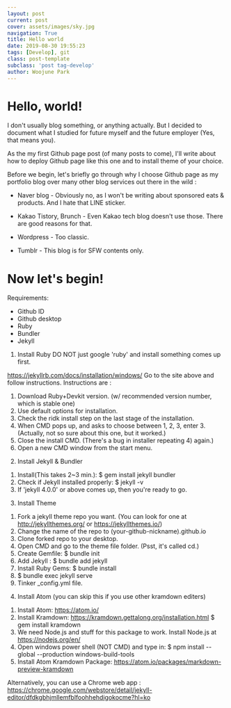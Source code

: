 ```yaml
---
layout: post
current: post
cover: assets/images/sky.jpg
navigation: True
title: Hello world
date: 2019-08-30 19:55:23
tags: [Develop], git
class: post-template
subclass: 'post tag-develop'
author: Woojune Park
---
```

# Hello, world!


I don't usually blog something, or anything actually. But I decided to document what I studied for future myself and the future employer (Yes, that means you).

As the my first Github page post (of many posts to come), I'll write about how to deploy Github page like this one and to install theme of your choice.


Before we begin, let's briefly go through why I choose Github page as my portfolio blog over many other blog services out there in the wild :

- Naver blog - Obviously no, as I won't be writing about sponsored eats & products. And I hate that LINE sticker.

- Kakao Tistory, Brunch - Even Kakao tech blog doesn't use those. There are good reasons for that.

- Wordpress - Too classic.

- Tumblr - This blog is for SFW contents only.


# Now let's begin!
Requirements:
- Github ID
 - Github desktop
- Ruby
 - Bundler
 - Jekyll


1. Install Ruby
DO NOT just google 'ruby' and install something comes up first.

https://jekyllrb.com/docs/installation/windows/
Go to the site above and follow instructions. Instructions are :
1) Download Ruby+Devkit version. (w/ recommended version number, which is stable one)
2) Use default options for installation.
3) Check the ridk install step on the last stage of the installation.
4) When CMD pops up, and asks to choose between 1, 2, 3, enter 3. (Actually, not so sure about this one, but it worked.)
5) Close the install CMD. (There's a bug in installer repeating 4) again.) 
6) Open a new CMD window from the start menu.


2. Install Jekyll & Bundler
1) Install(This takes 2~3 min.): 
		$ gem install jekyll bundler
2) Check if Jekyll installed properly: $ jekyll -v
3) If 'jekyll 4.0.0' or above comes up, then you're ready to go.


3. Install Theme
1) Fork a jekyll theme repo you want. (You can look for one at http://jekyllthemes.org/ or https://jekyllthemes.io/)
2) Change the name of the repo to (your-github-nickname).github.io
3) Clone forked repo to your desktop.
4) Open CMD and go to the theme file folder. (Psst, it's called cd.)
5) Create Gemfile: 
	$ bundle init
6) Add Jekyll : 
	$ bundle add jekyll
7) Install Ruby Gems: 
	$ bundle install
8) 
	$ bundle exec jekyll serve
9) Tinker _config.yml file.


4. Install Atom (you can skip this if you use other kramdown editers)
1) Install Atom: https://atom.io/
2) Install Kramdown: https://kramdown.gettalong.org/installation.html
		$ gem install kramdown
3) We need Node.js and stuff for this package to work. Install Node.js at https://nodejs.org/en/
4) Open windows power shell (NOT CMD) and type in:
		$ npm install --global --production windows-build-tools
5) Install Atom Kramdown Package: https://atom.io/packages/markdown-preview-kramdown

Alternatively, you can use a Chrome web app :
https://chrome.google.com/webstore/detail/jekyll-editor/dfdkgbhjmllemfblfoohhehdigokocme?hl=ko
